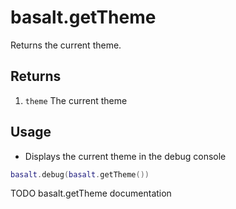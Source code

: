 # basalt.getTheme

Returns the current theme.

## Returns

1. `theme` The current theme

## Usage

* Displays the current theme in the debug console

```lua
basalt.debug(basalt.getTheme())
```

TODO basalt.getTheme documentation

